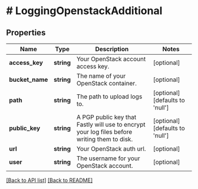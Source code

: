 # # LoggingOpenstackAdditional

## Properties

Name | Type | Description | Notes
------------ | ------------- | ------------- | -------------
**access_key** | **string** | Your OpenStack account access key. | [optional] 
**bucket_name** | **string** | The name of your OpenStack container. | [optional] 
**path** | **string** | The path to upload logs to. | [optional]  [defaults to 'null']
**public_key** | **string** | A PGP public key that Fastly will use to encrypt your log files before writing them to disk. | [optional]  [defaults to 'null']
**url** | **string** | Your OpenStack auth url. | [optional] 
**user** | **string** | The username for your OpenStack account. | [optional] 


[[Back to API list]](../../README.md#endpoints) [[Back to README]](../../README.md)
